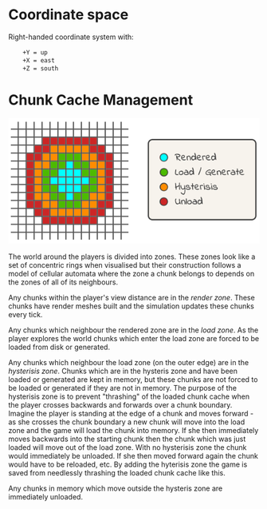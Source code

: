# Coordinate space

Right-handed coordinate system with:
```
    +Y = up
    +X = east
    +Z = south
```


# Chunk Cache Management

![Chunk Management](ChunkManagement.png)

The world around the players is divided into zones. These zones look like a set of concentric rings when visualised but their construction follows a model of cellular automata where the zone a chunk belongs to depends on the zones of all of its neighbours.

Any chunks within the player's view distance are in the _render zone_. These chunks have render meshes built and the simulation updates these chunks every tick.

Any chunks which neighbour the rendered zone are in the _load zone_. As the player explores the world chunks which enter the load zone are forced to be loaded from disk or generated.

Any chunks which neighbour the load zone (on the outer edge) are in the _hysterisis zone_. Chunks which are in the hysteris zone and have been loaded or generated are kept in memory, but these chunks are not forced to be loaded or generated if they are not in memory. The purpose of the hysterisis zone is to prevent "thrashing" of the loaded chunk cache when the player crosses backwards and forwards over a chunk boundary. Imagine the player is standing at the edge of a chunk and moves forward - as she crosses the chunk boundary a new chunk will move into the load zone and the game will load the chunk into memory. If she then immediately moves backwards into the starting chunk then the chunk which was just loaded will move out of the load zone. With no hysterisis zone the chunk would immediately be unloaded. If she then moved forward again the chunk would have to be reloaded, etc. By adding the hyterisis zone the game is saved from needlessly thrashing the loaded chunk cache like this.

Any chunks in memory which move outside the hysteris zone are immediately unloaded.

